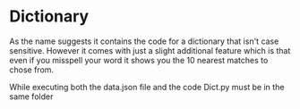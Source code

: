# Dictionary
As the name suggests it contains the code for a dictionary that isn't case sensitive. However it comes with just a slight additional feature which is that even if you misspell your word it shows you the 10 nearest matches to chose from.

While executing both the data.json file and the code Dict.py must be in the same folder



